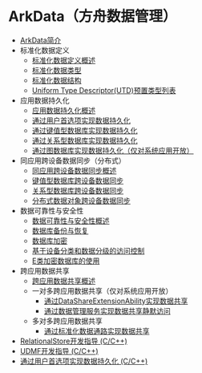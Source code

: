 # ArkData（方舟数据管理）

- [ArkData简介](data-mgmt-overview.md)
- 标准化数据定义<!--uniform-data-definition-->
  - [标准化数据定义概述](unified-data-definition-overview.md)
  - [标准化数据类型](uniform-data-type-descriptors.md)
  - [标准化数据结构](uniform-data-structure.md)
  - [Uniform Type Descriptor(UTD)预置类型列表](uniform-data-type-list.md)
- 应用数据持久化<!--app-data-persistence-->
  - [应用数据持久化概述](app-data-persistence-overview.md)
  - [通过用户首选项实现数据持久化](data-persistence-by-preferences.md)
  - [通过键值型数据库实现数据持久化](data-persistence-by-kv-store.md)
  - [通过关系型数据库实现数据持久化](data-persistence-by-rdb-store.md)
  <!--Del-->
  - [通过图数据库实现数据持久化（仅对系统应用开放）](data-persistence-by-graph-store.md)
  <!--DelEnd-->
- 同应用跨设备数据同步（分布式）<!--distributed-data-sync-->
  - [同应用跨设备数据同步概述](sync-app-data-across-devices-overview.md)
  - [键值型数据库跨设备数据同步](data-sync-of-kv-store.md)
  - [关系型数据库跨设备数据同步](data-sync-of-rdb-store.md)
  - [分布式数据对象跨设备数据同步](data-sync-of-distributed-data-object.md)
- 数据可靠性与安全性<!--data-reliability-security-->
  - [数据可靠性与安全性概述](data-reliability-security-overview.md)
  - [数据库备份与恢复](data-backup-and-restore.md)
  - [数据库加密](data-encryption.md)
  - [基于设备分类和数据分级的访问控制](access-control-by-device-and-data-level.md)
  - [E类加密数据库的使用](encrypted_estore_guidelines.md)
- 跨应用数据共享<!--cross-app-data-share-->
  - [跨应用数据共享概述](data-share-overview.md)
  <!--Del-->
  - 一对多跨应用数据共享（仅对系统应用开放）<!--one-to-many-data-share-->
    - [通过DataShareExtensionAbility实现数据共享](share-data-by-datashareextensionability.md)
    - [通过数据管理服务实现数据共享静默访问](share-data-by-silent-access.md)
  <!--DelEnd-->
  - 多对多跨应用数据共享<!--many-to-many-data-share-->
    - [通过标准化数据通路实现数据共享](unified-data-channels.md)
- [RelationalStore开发指导 (C/C++)](native-relational-store-guidelines.md)
- [UDMF开发指导 (C/C++)](native-unified-data-management-framework-guidelines.md)
- [通过用户首选项实现数据持久化 (C/C++)](preferences-guidelines.md)